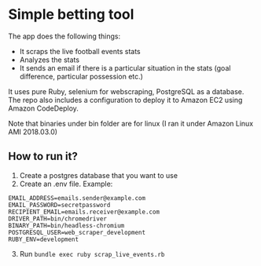 # Simple betting tool

The app does the following things:
- It scraps the live football events stats
- Analyzes the stats
- It sends an email if there is a particular situation in the stats (goal difference, particular possession etc.)

It uses pure Ruby, selenium for webscraping, PostgreSQL as a database.
The repo also includes a configuration to deploy it to Amazon EC2 using Amazon CodeDeploy.

Note that binaries under bin folder are for linux (I ran it under Amazon Linux AMI 2018.03.0)

## How to run it?

1. Create a postgres database that you want to use
2. Create an .env file. Example:
```
EMAIL_ADDRESS=emails.sender@example.com
EMAIL_PASSWORD=secretpassword
RECIPIENT_EMAIL=emails.receiver@example.com
DRIVER_PATH=bin/chromedriver
BINARY_PATH=bin/headless-chromium
POSTGRESQL_USER=web_scraper_development
RUBY_ENV=development
```
3. Run `bundle exec ruby scrap_live_events.rb`